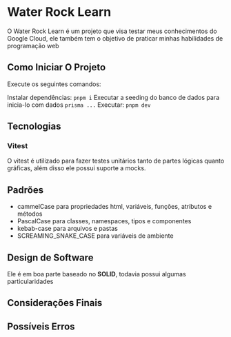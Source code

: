 # Water Rock Learn

O Water Rock Learn é um projeto que visa testar meus conhecimentos do Google Cloud, ele também tem o objetivo de praticar minhas habilidades de programação web

## Como Iniciar O Projeto

Execute os seguintes comandos:

Instalar dependências: ```pnpm i```
Executar a seeding do banco de dados para inicia-lo com dados ```prisma ...```
Executar: ```pnpm dev```

## Tecnologias

### Vitest

O vitest é utilizado para fazer testes unitários tanto de partes lógicas quanto gráficas, além disso ele possui suporte a mocks.

## Padrões

- cammelCase para propriedades html, variáveis, funções, atributos e métodos
- PascalCase para classes, namespaces, tipos e componentes
- kebab-case para arquivos e pastas
- SCREAMING_SNAKE_CASE para variáveis de ambiente

## Design de Software

Ele é em boa parte baseado no **SOLID**, todavia possui algumas particularidades

## Considerações Finais

## Possíveis Erros